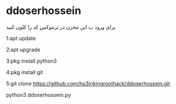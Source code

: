 # ddoserhossein
برای ورود ب این مخزن در ترموکس کد را کلون کنید

1:apt update

2:apt upgrade 

3:pkg install python3 

4:pkg install git 

5:git clone https://github.com/ho3inkingroothack/ddoserhossein.git 

python3 ddoserhossein.py
